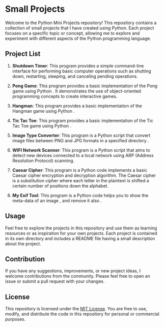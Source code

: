 # Small Projects

Welcome to the Python Mini Projects repository! This repository contains a collection of small projects that I have created using Python. Each project focuses on a specific topic or concept, allowing me to explore and experiment with different aspects of the Python programming language.

## Project List

1. **Shutdown Timer**: 
This program provides a simple command-line interface for performing basic computer operations such as shutting down, restarting, sleeping, and canceling pending operations.

2. **Pong Game**:
This program provides a basic implementation of the Pong game using Python . It demonstrates the use of object-oriented programming concepts to create interactive games.

3. **Hangman**:
This program provides a basic implementation of the Hangman game using Python .

4. **Tic Tac Toe**:
This program provides a basic implementation of the Tic Tac Toe game using Python  .

5. **Image Type Converter**:
This program is a Python script that convert image files between PNG and JPG formats in a specified directory  .

6. **WIFI Network Scanner**:
This program is a Python script that aims to detect new devices connected to a local network using ARP (Address Resolution Protocol) scanning.

7. **Caesar Cipher**:
This program is a Python code implements a basic Caesar cipher encryption and decryption algorithm. The Caesar cipher is a substitution cipher where each letter in the plaintext is shifted a certain number of positions down the alphabet.

8. **My Exif Tool**:
This program is a Python code helps you to show the meta-data of an image , and remove it also .

## Usage

Feel free to explore the projects in this repository and use them as learning resources or as inspiration for your own projects. Each project is contained in its own directory and includes a README file having a small description about the project.

## Contribution

If you have any suggestions, improvements, or new project ideas, I welcome contributions from the community. Please feel free to open an issue or submit a pull request with your changes.

## License

This repository is licensed under the [MIT License](LICENSE). You are free to use, modify, and distribute the code in this repository for personal or commercial purposes.